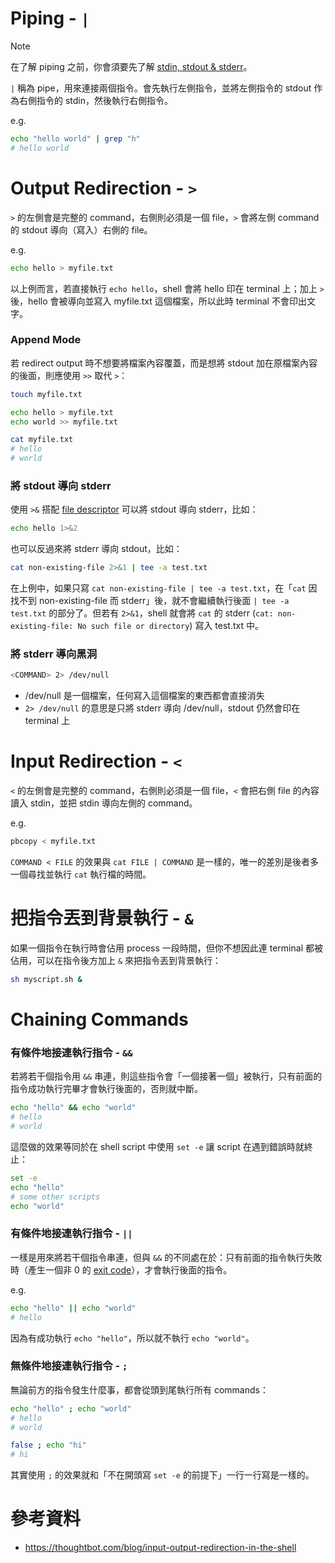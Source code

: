 # Piping - `|`

>[!Note]
>在了解 piping 之前，你會須要先了解 [stdin, stdout & stderr](</Operating System/Shell/1 - Introduction.md#STDIN, STDOUT & STDERR>)。

`|` 稱為 pipe，用來連接兩個指令。會先執行左側指令，並將左側指令的 stdout 作為右側指令的 stdin，然後執行右側指令。

e.g.

```bash
echo "hello world" | grep "h"
# hello world
```

# Output Redirection - `>`

`>` 的左側會是完整的 command，右側則必須是一個 file，`>` 會將左側 command 的 stdout 導向（寫入）右側的 file。

e.g.

```bash
echo hello > myfile.txt
```

以上例而言，若直接執行 `echo hello`，shell 會將 hello 印在 terminal 上；加上 `>` 後，hello 會被導向並寫入 myfile.txt 這個檔案，所以此時 terminal 不會印出文字。

### Append Mode

若 redirect output 時不想要將檔案內容覆蓋，而是想將 stdout 加在原檔案內容的後面，則應使用 `>>` 取代 `>`：

```bash
touch myfile.txt

echo hello > myfile.txt
echo world >> myfile.txt

cat myfile.txt
# hello
# world
```

### 將 stdout 導向 stderr

使用 `>&` 搭配 [file descriptor](</Operating System/File System.md#File Descriptors (FD)>) 可以將 stdout 導向 stderr，比如：

```bash
echo hello 1>&2
```

也可以反過來將 stderr 導向 stdout，比如：

```bash
cat non-existing-file 2>&1 | tee -a test.txt
```

在上例中，如果只寫 `cat non-existing-file | tee -a test.txt`，在「`cat` 因找不到 non-existing-file 而 stderr」後，就不會繼續執行後面 `| tee -a test.txt` 的部分了。但若有 `2>&1`，shell 就會將 `cat` 的 stderr (`cat: non-existing-file: No such file or directory`) 寫入 test.txt 中。

### 將 stderr 導向黑洞

```sh
<COMMAND> 2> /dev/null
```

- /dev/null 是一個檔案，任何寫入這個檔案的東西都會直接消失
- `2> /dev/null` 的意思是只將 stderr 導向 /dev/null，stdout 仍然會印在 terminal 上

# Input Redirection - `<`

`<` 的左側會是完整的 command，右側則必須是一個 file，`<` 會把右側 file 的內容讀入 stdin，並把 stdin 導向左側的 command。

e.g.

```bash
pbcopy < myfile.txt
```

`COMMAND < FILE` 的效果與 `cat FILE | COMMAND` 是一樣的，唯一的差別是後者多一個尋找並執行 `cat` 執行檔的時間。

# 把指令丟到背景執行 - `&`

如果一個指令在執行時會佔用 process 一段時間，但你不想因此連 terminal 都被佔用，可以在指令後方加上 `&` 來把指令丟到背景執行：

```bash
sh myscript.sh &
```

# Chaining Commands

### 有條件地接連執行指令 - `&&`

若將若干個指令用 `&&` 串連，則這些指令會「一個接著一個」被執行，只有前面的指令成功執行完畢才會執行後面的，否則就中斷。

```bash
echo "hello" && echo "world"
# hello
# world
```

這麼做的效果等同於在 shell script 中使用 `set -e` 讓 script 在遇到錯誤時就終止：

```bash
set -e
echo "hello"
# some other scripts
echo "world"
```

### 有條件地接連執行指令 - `||`

一樣是用來將若干個指令串連，但與 `&&` 的不同處在於：只有前面的指令執行失敗時（產生一個非 0 的 [exit code](</Operating System/Shell/1 - Introduction.md#Exit Codes>)），才會執行後面的指令。

e.g.

```bash
echo "hello" || echo "world"
# hello
```

因為有成功執行 `echo "hello"`，所以就不執行 `echo "world"`。

### 無條件地接連執行指令 - `;`

無論前方的指令發生什麼事，都會從頭到尾執行所有 commands：

```bash
echo "hello" ; echo "world"
# hello
# world

false ; echo "hi"
# hi
```

其實使用 `;` 的效果就和「不在開頭寫 `set -e` 的前提下」一行一行寫是一樣的。

# 參考資料

- <https://thoughtbot.com/blog/input-output-redirection-in-the-shell>
